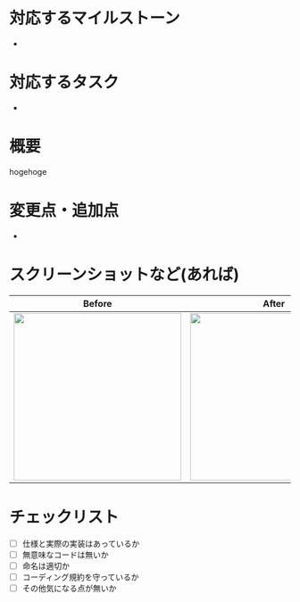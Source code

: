 # 対応するマイルストーン
- 

# 対応するタスク
- 

# 概要
hogehoge

# 変更点・追加点
- 

# スクリーンショットなど(あれば)
Before | After
:--: | :--:
<img src="" width="300" /> | <img src="" width="300" />

# チェックリスト
- [ ] 仕様と実際の実装はあっているか
- [ ] 無意味なコードは無いか
- [ ] 命名は適切か
- [ ] コーディング規約を守っているか
- [ ] その他気になる点が無いか
